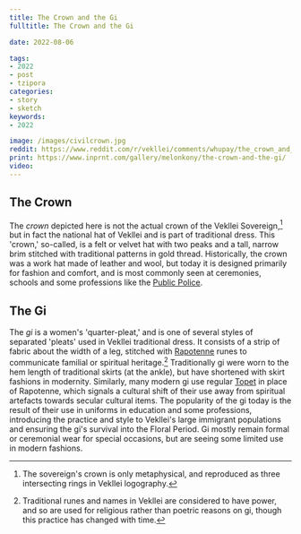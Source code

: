 ```yaml
---
title: The Crown and the Gi
fulltitle: The Crown and the Gi

date: 2022-08-06

tags: 
- 2022
- post
- tzipora
categories:
- story
- sketch
keywords:
- 2022

image: /images/civilcrown.jpg
reddit: https://www.reddit.com/r/vekllei/comments/whupay/the_crown_and_the_gi/
print: https://www.inprnt.com/gallery/melonkony/the-crown-and-the-gi/
video:
---
```

## The Crown

The *crown* depicted here is not the actual crown of the Vekllei Sovereign,[^1] but in fact the national hat of Vekllei and is part of traditional dress. This 'crown,' so-called, is a felt or velvet hat with two peaks and a tall, narrow brim stitched with traditional patterns in gold thread. Historically, the crown was a work hat made of leather and wool, but today it is designed primarily for fashion and comfort, and is most commonly seen at ceremonies, schools and some professions like the [Public Police](/utopia/society/state/government/interior/defence/#police-of-the-public).

## The Gi

The *gi* is a women's 'quarter-pleat,' and is one of several styles of separated 'pleats' used in Vekllei traditional dress. It consists of a strip of fabric about the width of a leg, stitched with [Rapotenne](/utopia/culture/language/#rapotenne) runes to communicate familial or spiritual heritage.[^2] Traditionally gi were worn to the hem length of traditional skirts (at the ankle), but have shortened with skirt fashions in modernity. Similarly, many modern gi use regular [Topet](/utopia/culture/language/#topet) in place of Rapotenne, which signals a cultural shift of their use away from spiritual artefacts towards secular cultural items. The popularity of the gi today is the result of their use in uniforms in education and some professions, introducing the practice and style to Vekllei's large immigrant populations and ensuring the gi's survival into the Floral Period. Gi mostly remain formal or ceremonial wear for special occasions, but are seeing some limited use in modern fashions.

[^1]: The sovereign's crown is only metaphysical, and reproduced as three intersecting rings in Vekllei logography.
[^2]: Traditional runes and names in Vekllei are considered to have power, and so are used for religious rather than poetric reasons on gi, though this practice has changed with time.